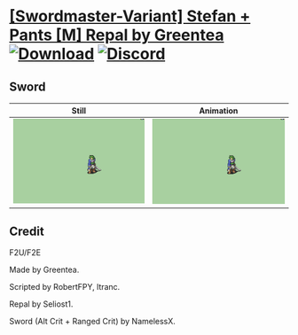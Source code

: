 # [\[Swordmaster-Variant\] Stefan + Pants \[M\] Repal by Greentea](./) [![Download](https://img.shields.io/badge/Download--red?style=social&logo=github)](https://minhaskamal.github.io/DownGit/#/home?url=https://github.com/Klokinator/FE-Repo/tree/main/Battle%20Animations%2FInfantry%20-%20(Swd)%20Myrms%20and%20Swordmasters%2F%5BSwordmaster-Variant%5D%20Stefan%20%2B%20Pants%20%5BM%5D%20Repal%20by%20Greentea%2F1.%20Sword%20(Alt%20crit)) [![Discord](https://img.shields.io/badge/Discord--blue?style=social&logo=discord)](https://discord.gg/C7VNGnyTPA)

## Sword

| Still | Animation |
| :---: | :-------: |
| ![Sword still](./Sword_000.png) | ![Sword](./Sword.gif) |

## Credit

F2U/F2E

Made by Greentea. 

Scripted by RobertFPY, ltranc.

Repal by Seliost1.

Sword (Alt Crit + Ranged Crit) by NamelessX.
